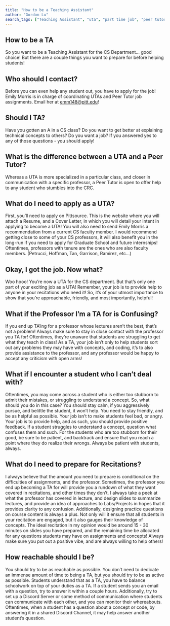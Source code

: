 ```yaml
---
title: "How to be a Teaching Assistant"
author: "Gordon Lu"
search_tags: ["Teaching Assistant", "uta", "part time job", "peer tutor"]
---
```


## How to be a TA

So you want to be a Teaching Assistant for the CS Department… good choice! But there are a couple things you want to prepare for before helping students!

## Who should I contact?

Before you can even help any student out, you have to apply for the job! Emily Morris is in charge of coordinating UTAs and Peer Tutor job assignments. Email her at [emm148@pitt.edu](mailto:emm148@pitt.edu)!

## Should I TA?

Have you gotten an A in a CS class? Do you want to get better at explaining technical concepts to others? Do you want a job? If you answered yes to any of those questions - you should apply!

## What is the difference between a UTA and a Peer Tutor?

Whereas a UTA is more specialized in a particular class, and closer in communication with a specific professor, a Peer Tutor is open to offer help to any student who stumbles into the CRC.

## What do I need to apply as a UTA?

First, you’ll need to apply on Pittsource. This is the website where you will attach a Resume, and a Cover Letter, in which you will detail your intent in applying to become a UTA! You will also need to send Emily Morris a recommendation from a current CS faculty member. I would recommend getting close to some of your CS professors, it will also benefit you in the long-run if you need to apply for Graduate School and future internships! Oftentimes, professors with tenure are the ones who are also faculty members. (Petrucci, Hoffman, Tan, Garrison, Ramirez, etc...)

## Okay, I got the job. Now what?

Woo hooo! You’re now a UTA for the CS department. But that’s only one part of your exciting job as a UTA! Remember, your job is to provide help to anyone in your recitations who need it! So, it’s of your utmost importance to show that you’re approachable, friendly, and most importantly, helpful!

## What if the Professor I’m a TA for is Confusing?

If you end up TA’ing for a professor whose lectures aren’t the best, that’s not a problem! Always make sure to stay in close contact with the professor you TA for! Oftentimes, they’re unaware that students are struggling to get what they teach in class! As a TA, your job isn’t only to help students sort out any problems they may have with concepts, and coding, it’s to also provide assistance to the professor, and any professor would be happy to accept any criticism with open arms!

## What if I encounter a student who I can’t deal with?

Oftentimes, you may come across a student who is either too stubborn to admit their mistakes, or struggling to understand a concept. So, what should you do in this case? You should stay calm, if you aggressively pursue, and belittle the student, it won’t help. You need to stay friendly, and be as helpful as possible. Your job isn’t to make students feel bad, or angry. Your job is to provide help, and as such, you should provide positive feedback. If a student struggles to understand a concept, question what confuses them and such. For the students who are too stubborn for their good, be sure to be patient, and backtrack and ensure that you reach a point where they do realize their wrongs. Always be patient with students, always.

## What do I need to prepare for Recitations?

I always believe that the amount you need to prepare is conditional on the difficulties of assignments, and the professor. Sometimes, the professor you end up becoming a TA for will provide you a rundown of what they want covered in recitations, and other times they don’t. I always take a peek at what the professor has covered in lecture, and design slides to summarize lectures, and provide an idea of approaches to Labs/Projects in hopes that it provides clarity to any confusion. Additionally, designing practice questions on course content is always a plus. Not only will it ensure that all students in your recitation are engaged, but it also gauges their knowledge of concepts. The ideal recitation in my opinion would be around 15 - 30 minutes on slides you have prepared, and the remaining time be allocated for any questions students may have on assignments and concepts! Always make sure you put out a positive vibe, and are always willing to help others!

## How reachable should I be?

You should try to be as reachable as possible. You don’t need to dedicate an immense amount of time to being a TA, but you should try to be as active as possible. Students understand that as a TA, you have to balance schoolwork on top of your duties as a TA. If a student sends you an email with a question, try to answer it within a couple hours. Additionally, try to set up a Discord Server or some method of communication where students can communicate with each other, and you can monitor their whereabouts. Oftentimes, when a student has a question about a concept or code, by answering it in a shared Discord Channel, it may help answer another student’s question.
